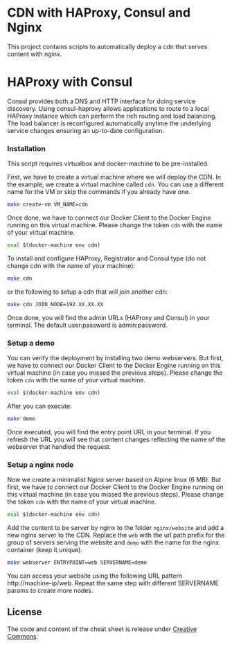 # CDN with HAProxy, Consul and Nginx

This project contains scripts to automatically deploy a cdn that serves content with nginx. 

# HAProxy with Consul

Consul provides both a DNS and HTTP interface for doing service discovery. Using consul-haproxy allows applications to route to a local HAProxy instance which can perform the rich routing and load balancing. The load balancer is reconfigured automatically anytime the underlying service changes ensuring an up-to-date configuration.

### Installation

This script requires virtualbox and docker-machine to be pre-installed.

First, we have to create a virtual machine where we will deploy the CDN. In the example, we create a virtual machine called `cdn`. You can use a different name for the VM or skip the commands if you already have one.

```sh
make create-vm VM_NAME=cdn
```

Once done, we have to connect our Docker Client to the Docker Engine running on this virtual machine. Please change the token `cdn` with the name of your virtual machine.

```sh
eval $(docker-machine env cdn)
```

To install and configure HAProxy, Registrator and Consul type (do not change cdn with the name of your machine):

```sh
make cdn
```

or the following to setup a cdn that will join another cdn:

```sh
make cdn JOIN_NODE=192.XX.XX.XX
```

Once done, you will find the admin URLs (HAProxy and Consul) in your terminal. The default user:password is admin:password. 

### Setup a demo

You can verify the deployment by installing two demo webservers. But first, we have to connect our Docker Client to the Docker Engine running on this virtual machine (in case you missed the previous steps). Please change the token `cdn` with the name of your virtual machine.

```sh
eval $(docker-machine env cdn)
```

After you can execute:

```sh
make demo
```

Once executed, you will find the entry point URL in your terminal. If you refresh the URL you will see that content changes reflecting the name of the webserver that handled the request.

### Setup a nginx node

Now we create a minimalist Nginx server based on Alpine linux (6 MB). But first, we have to connect our Docker Client to the Docker Engine running on this virtual machine (in case you missed the previous steps). Please change the token `cdn` with the name of your virtual machine.

```sh
eval $(docker-machine env cdn)
```

Add the content to be server by nginx to the folder `nginx/website` and add a new nginx server to the CDN. Replace the `web` with the url path prefix for the group of servers serving the website and `demo` with the name for the nginx container (keep it unique).


```sh
make webserver ENTRYPOINT=web SERVERNAME=demo 
```

You can access your website using the following URL pattern http://machine-ip/web. Repeat the same step with different SERVERNAME params to create more nodes.

## License

The code and content of the cheat sheet is release under [Creative Commons](https://creativecommons.org/licenses/by/3.0/).